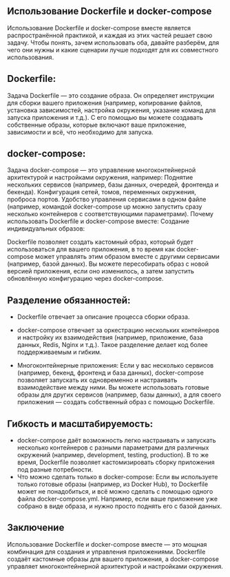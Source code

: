 ## Использование Dockerfile и docker-compose
Использование Dockerfile и docker-compose вместе является распространённой практикой, и каждая из этих частей решает свою задачу.
Чтобы понять, зачем использовать оба, давайте разберём, для чего они нужны и какие сценарии лучше подходят для их совместного использования.
## Dockerfile:
   Задача Dockerfile — это создание образа. Он определяет инструкции для сборки вашего приложения (например, копирование файлов, установка зависимостей, настройка окружения, указание команд для запуска приложения и т.д.).
   С его помощью вы можете создавать собственные образы, которые включают ваше приложение, зависимости и всё, что необходимо для запуска.

## docker-compose:
   Задача docker-compose — это управление многоконтейнерной архитектурой и настройками окружения, например:
   Поднятие нескольких сервисов (например, базы данных, очередей, фронтенда и бекенда).
   Конфигурация сетей, томов, переменных окружения, проброса портов.
   Удобство управления сервисами в одном файле (например, командой docker-compose up можно запустить сразу несколько контейнеров с соответствующими параметрами).
   Почему использовать Dockerfile и docker-compose вместе:
   Создание индивидуальных образов:

Dockerfile позволяет создать кастомный образ, который будет использоваться для вашего приложения, в то время как docker-compose может управлять этим образом вместе с другими сервисами (например, базой данных).
Вы можете пересобирать образ с новой версией приложения, если оно изменилось, а затем запустить обновлённую конфигурацию через docker-compose.

## Разделение обязанностей:
* Dockerfile отвечает за описание процесса сборки образа.
* docker-compose отвечает за оркестрацию нескольких контейнеров и настройку их взаимодействия (например, приложение, база данных, Redis, Nginx и т.д.).
Такое разделение делает код более поддерживаемым и гибким.

* Многоконтейнерные приложения:
Если у вас несколько сервисов (например, бекенд, фронтенд и база данных), docker-compose позволяет запускать их одновременно и настраивать взаимодействие между ними.
Вы можете использовать готовые образы для других сервисов (например, базы данных), а для своего приложения — создать собственный образ с помощью Dockerfile.
## Гибкость и масштабируемость:
* docker-compose даёт возможность легко настраивать и запускать несколько контейнеров с разными параметрами для различных окружений (например, development, testing, production). В то же время, Dockerfile позволяет кастомизировать сборку приложения под разные потребности.
* Что можно сделать только в docker-compose:
Если вы используете только готовые образы (например, из Docker Hub), то Dockerfile может не понадобиться, и всё можно сделать с помощью одного файла docker-compose.yml. Например, если ваше приложение уже собрано в виде образа, и нужно просто поднять его с базой данных.

## Заключение
Использование Dockerfile и docker-compose вместе — это мощная комбинация для создания и управления приложениями. Dockerfile создаёт кастомные образы
для вашего приложения, а docker-compose управляет многоконтейнерной архитектурой и настройками окружения.